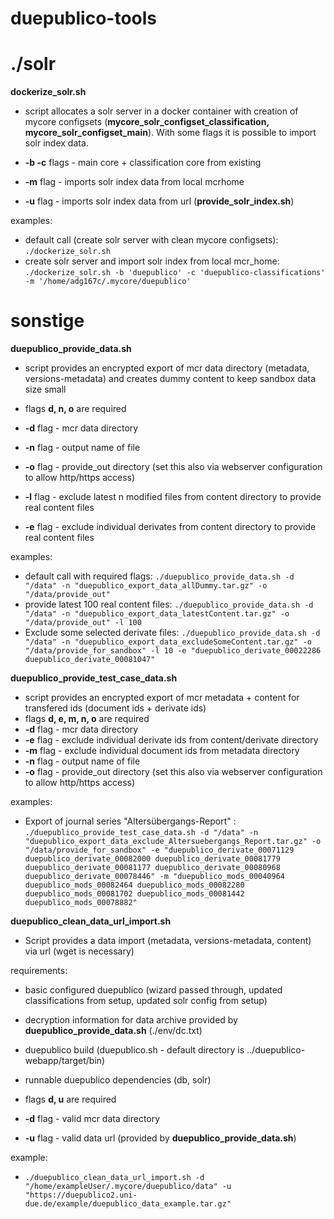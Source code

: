 # duepublico-tools

# ./solr
**dockerize_solr.sh**
* script allocates a solr server in a docker container with creation of mycore configsets (**mycore_solr_configset_classification, mycore_solr_configset_main**).
With some flags it is possible to import solr index data.

* **-b -c** flags - main core + classification core from existing 
* **-m** flag - imports solr index data from local mcrhome
* **-u** flag - imports solr index data from url (**provide_solr_index.sh**)

examples:
* default call (create solr server with clean mycore configsets): `./dockerize_solr.sh`
* create solr server and import solr index from local mcr_home: `./dockerize_solr.sh -b 'duepublico' -c 'duepublico-classifications' -m '/home/adg167c/.mycore/duepublico'`

# sonstige
**duepublico_provide_data.sh**
* script provides an encrypted export of mcr data directory (metadata, versions-metadata) and creates dummy content to keep sandbox data size small
* flags **d, n, o** are required
* **-d** flag - mcr data directory
* **-n** flag - output name of file
* **-o** flag - provide_out directory (set this also via webserver configuration to allow http/https access)


* **-l** flag - exclude latest n modified files from content directory to provide real content files
* **-e** flag - exclude individual derivates from content directory to provide real content files

examples: 
* default call with required flags: `./duepublico_provide_data.sh -d "/data" -n "duepublico_export_data_allDummy.tar.gz" -o "/data/provide_out"`
* provide latest 100 real content files: `./duepublico_provide_data.sh -d "/data" -n "duepublico_export_data_latestContent.tar.gz" -o "/data/provide_out" -l 100`
* Exclude some selected derivate files: `./duepublico_provide_data.sh -d "/data" -n "duepublico_export_data_excludeSomeContent.tar.gz" -o "/data/provide_for_sandbox" -l 10 -e "duepublico_derivate_00022286 duepublico_derivate_00081047"`


**duepublico_provide_test_case_data.sh**
* script provides an encrypted export of mcr metadata + content for transfered ids (document ids + derivate ids)
* flags **d, e, m, n, o** are required
* **-d** flag - mcr data directory
* **-e** flag - exclude individual derivate ids from content/derivate directory
* **-m** flag - exclude individual document ids from metadata directory
* **-n** flag - output name of file
* **-o** flag - provide_out directory (set this also via webserver configuration to allow http/https access)

examples:
* Export of journal series "Altersübergangs-Report" : `./duepublico_provide_test_case_data.sh -d "/data" -n "duepublico_export_data_exclude_Altersuebergangs_Report.tar.gz" -o "/data/provide_for_sandbox" -e "duepublico_derivate_00071129 duepublico_derivate_00082000 duepublico_derivate_00081779 duepublico_derivate_00081177 duepublico_derivate_00080968 duepublico_derivate_00078446" -m "duepublico_mods_00040964 duepublico_mods_00082464 duepublico_mods_00082280 duepublico_mods_00081702 duepublico_mods_00081442 duepublico_mods_00078882"`


**duepublico_clean_data_url_import.sh**
* Script provides a data import (metadata, versions-metadata, content) via url (wget is necessary)

requirements:
* basic configured duepublico (wizard passed through, updated classifications from setup, updated solr config from setup) 
* decryption information for data archive provided by **duepublico_provide_data.sh** (./env/dc.txt)
* duepublico build (duepublico.sh - default directory is ../duepublico-webapp/target/bin)
* runnable duepublico dependencies (db, solr)

* flags **d, u** are required
* **-d** flag - valid mcr data directory
* **-u** flag - valid data url (provided by **duepublico_provide_data.sh**)

example:
* `./duepublico_clean_data_url_import.sh -d "/home/exampleUser/.mycore/duepublico/data" -u "https://duepublico2.uni-due.de/example/duepublico_data_example.tar.gz"`
